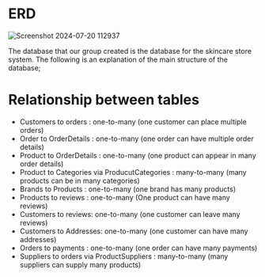 # ERD
![Screenshot 2024-07-20 112937](https://github.com/user-attachments/assets/6722c074-781f-4174-a5d6-e4f9a27a0991)

The database that our group created is the database for the skincare store system. The following is an explanation of the main structure of the database;
# Relationship between tables
- Customers to orders : one-to-many (one customer can place multiple orders)<br/>
- Order to OrderDetails : one-to-many (one order can have multiple order details)<br/>
- Product to OrderDetails : one-to-many (one product can appear in many order details)<br/>
- Product to Categories via ProducutCategories : many-to-many (many products can be in many categories)<br/>
- Brands to Products : one-to-many (one brand has many products)<br/>
- Products to reviews : one-to-many (One product can have many reviews)<br/>
- Customers to reviews: one-to-many (one customer can leave many reviews)<br/>
- Customers to Addresses: one-to-many (one customer can have many addresses)<br/>
- Orders to payments : one-to-many (one order can have many payments)<br/>
- Suppliers to orders via ProductSuppliers : many-to-many (many suppliers can supply many products)<br/>
